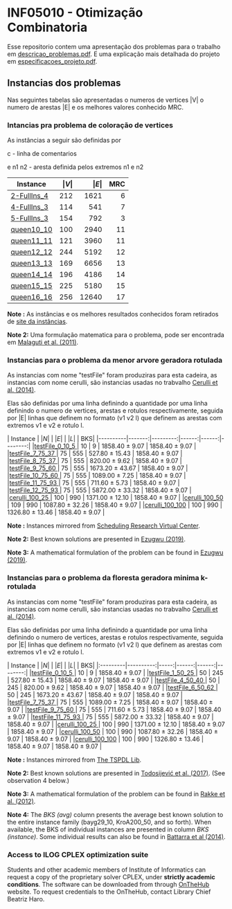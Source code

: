 # INF05010 - Otimização Combinatoria

Esse repositorio contem uma apresentação dos problemas para o trabalho em [descricao_problemas.pdf](descricao_problemas.pdf). E uma explicação mais detalhada do projeto em  [especificacoes_projeto.pdf](especificacoes_projeto.pdf).

## Instancias dos problemas

Nas seguintes tabelas são apresentadas o numeros de vertices |V| o numero de arestas |E| e os melhores valores conhecido MRC.
### Intancias pra problema de coloração de vertices

As instâncias a seguir são definidas por

c - linha de comentarios

e n1 n2 - aresta definida pelos extremos n1 e n2

| Instance | \|_V_\| | \|_E_\| | MRC|
|----------|-------:|---------:|------:|
|[2-FullIns_4](instances/CG/2-FullIns_4.col)      |212   |1621  |6   |
|[4-FullIns_3](instances/CG/4-FullIns_3.col)      |114   |541  |7   |
|[5-FullIns_3](instances/CG/5-FullIns_3.col)      |154   | 792  |3   |
|[queen10_10](instances/CG/queen10_10.col)      |100   |2940  |11   |
|[queen11_11](instances/CG/queen11_11.col)    |121  |3960  |11   |
|[queen12_12](instances/CG/queen12_12.col)    |244  |5192  |12  |
|[queen13_13](instances/CG/queen13_13.col)    |169  |6656  |13  |
|[queen14_14](instances/CG/queen14_14.col)    |196  |4186	  |14  |
|[queen15_15](instances/CG/queen15_15.col)  |225  |5180  |15  |
|[queen16_16](instances/CG/queen16_16.col)  |256  |12640  |17  |


__Note :__ As instâncias e os melhores resultados conhecidos foram retirados de [site da instâncias](https://sites.google.com/site/graphcoloring/vertex-coloring).

__Note 2:__ Uma formulação matematica para o problema, pode ser encontrada em [Malaguti et al. (2011)](https://www.sciencedirect.com/science/article/pii/S157252861000054X).


### Instancias para o problema da menor arvore geradora rotulada

As instancias com nome "testFile" foram produziras para esta cadeira, as instancias com nome cerulli, são instancias usadas no trabvalho [Cerulli et al. (2014)](https://www.sciencedirect.com/science/article/pii/S1877042813054682#:~:text=In%20the%20k%2Dlabeled%20Spanning,most%20kmax%20different%20labels.).

Elas são definidas por uma linha definindo a quantidade por uma linha definindo o numero de vertices, arestas e rotulos respectivamente, seguida por |E| linhas que definem no formato (v1 v2 l) que definem as arestas com extremos v1 e v2 e rotulo l.

| Instance | \|_N_\| | \|_E_\| |  \|_L_\| |  BKS|
|----------|-------:|---------:|------:|------:|--------:|
|[testFile_0_10_5 ](instances/MAGR/testFile_0_10_5.col) | 10 | 9   |  1858.40  ± 9.07   | 1858.40  ± 9.07   |
|[testFile_7_75_37  ](instances/MAGR/testFile_7_75_37.col) | 75  | 555   |  527.80   ± 15.43   | 1858.40  ± 9.07   |
|[testFile_8_75_37  ](instances/MAGR/testFile_8_75_37.col) | 75  | 555   |  820.00   ± 9.62    | 1858.40  ± 9.07   |
|[testFile_9_75_60  ](instances/MAGR/testFile_9_75_60.col) | 75  | 555   |  1673.20  ± 43.67  | 1858.40  ± 9.07   |
|[testFile_10_75_60  ](instances/MAGR/testFile_10_75_60.col) | 75  | 555   |  1089.00  ± 7.25   | 1858.40  ± 9.07   |
|[testFile_11_75_93 ](instances/MAGR/testFile_11_75_93.col) | 75  | 555  |   711.60  ± 5.73   | 1858.40  ± 9.07   |
|[testFile_12_75_93 ](instances/MAGR/testFile_12_75_93.col) | 75 | 555   |  5872.00  ± 33.32  | 1858.40  ± 9.07   |
|[cerulli_100_25 ](instances/MAGR/cerulli_100_25.col) | 100 | 990   |  1371.00  ± 12.10  | 1858.40  ± 9.07   |
|[cerulli_100_50](instances/MAGR/cerulli_100_50.col) | 109 | 990  |   1087.80 ± 32.26 | 1858.40  ± 9.07   |
|[cerulli_100_100](instances/MAGR/cerulli_100_100.col) | 100 | 990  |   1326.80 ± 13.46 | 1858.40  ± 9.07   |

__Note :__ Instances mirrored from [Scheduling Research Virtual Center](https://sites.wp.odu.edu/schedulingresearch/paper).

__Note 2:__ Best known solutions are presented in [Ezugwu (2019)](https://www.sciencedirect.com/science/article/pii/S0950705119300504).

__Note 3:__ A mathematical formulation of the problem can be found in [Ezugwu (2019)](https://www.sciencedirect.com/science/article/pii/S0950705119300504).


### Instancias para o problema da floresta geradora minima k-rotulada

As instancias com nome "testFile" foram produziras para esta cadeira, as instancias com nome cerulli, são instancias usadas no trabvalho [Cerulli et al. (2014)](https://www.sciencedirect.com/science/article/pii/S1877042813054682#:~:text=In%20the%20k%2Dlabeled%20Spanning,most%20kmax%20different%20labels.).

Elas são definidas por uma linha definindo a quantidade por uma linha definindo o numero de vertices, arestas e rotulos respectivamente, seguida por |E| linhas que definem no formato (v1 v2 l) que definem as arestas com extremos v1 e v2 e rotulo l.


| Instance | \|_N_\| | \|_E_\| |  \|_L_\| |  BKS|
|:---------|----------:|-----:|------:|------:|--------:|
|[testFile_0_10_5 ](instances/FGMkR/testFile_0_10_5.col) | 10 | 9   |  1858.40  ± 9.07   |
|[testFile_1_50_25  ](instances/FGMkR/testFile_1_50_25.col) | 50  | 245   |  527.80   ± 15.43   | 1858.40  ± 9.07   | 1858.40  ± 9.07   |
|[testFile_4_50_40  ](instances/FGMkR/testFile_4_50_40.col) | 50  | 245   |  820.00   ± 9.62    | 1858.40  ± 9.07   | 1858.40  ± 9.07   |
|[testFile_6_50_62  ](instances/FGMkR/testFile_6_50_62.col) | 50  | 245   |  1673.20  ± 43.67  | 1858.40  ± 9.07   | 1858.40  ± 9.07   |
|[testFile_7_75_37  ](instances/FGMkR/testFile_7_75_37.col) | 75  | 555   |  1089.00  ± 7.25   | 1858.40  ± 9.07   | 1858.40  ± 9.07   |
|[testFile_9_75_60 ](instances/FGMkR/testFile_9_75_60.col) | 75  | 555   |   711.60  ± 5.73   | 1858.40  ± 9.07   | 1858.40  ± 9.07   |
|[testFile_11_75_93 ](instances/FGMkR/testFile_11_75_93.col) | 75 | 555   |  5872.00  ± 33.32  | 1858.40  ± 9.07   | 1858.40  ± 9.07   |
|[cerulli_100_25 ](instances/FGMkR/cerulli_100_25.col) | 100 | 990   |  1371.00  ± 12.10  | 1858.40  ± 9.07   | 1858.40  ± 9.07   |
|[cerulli_100_50](instances/FGMkR/cerulli_100_50.col) | 100 | 990  |   1087.80 ± 32.26 | 1858.40  ± 9.07   | 1858.40  ± 9.07   |
|[cerulli_100_100](instances/FGMkR/cerulli_100_100.col) | 100 | 990  |   1326.80 ± 13.46 | 1858.40  ± 9.07   | 1858.40  ± 9.07   |

__Note :__ Instances mirrored from [The TSPDL Lib](http://tspdl.jgr.no/).

__Note 2:__ Best known solutions are presented in [Todosijević et al. (2017)](https://link.springer.com/article/10.1007/s11590-014-0788-9). (See observation 4 below.)

__Note 3:__ A mathematical formulation of the problem can be found in [Rakke et al. (2012)](https://www.sciencedirect.com/science/article/pii/S0305048317300518).

__Note 4:__ The _BKS (avg)_ column presents the average best known solution to the entire instance family (bayg29_10, KroA200_50, and so forth). When available, the BKS of individual instances are presented in column _BKS (instance)_. Some individual results can also be found in [Battarra et al (2014)](https://www.sciencedirect.com/science/article/pii/S0377221713008655).

### Access to ILOG CPLEX optimization suite

Students and other academic members of Institute of Informatics can request a copy of the proprietary solver CPLEX, under __strictly academic conditions__. The software can be downloaded from through [OnTheHub](https://inf-ufrgs.onthehub.com/WebStore/Welcome.aspx) website. To request credentials to the OnTheHub, contact Library Chief Beatriz Haro.


